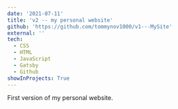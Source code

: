 ```yaml
---
date: '2021-07-11'
title: 'v2 -- my personal website'
github: 'https://github.com/tommynov1000/v1---MySite'
external: ''
tech:
  - CSS
  - HTML
  - JavaScript
  - Gatsby
  - Github
showInProjects: True
---
```


First version of my personal website.